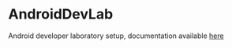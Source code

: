 # AndroidDevLab
Android developer laboratory setup, documentation available [here](https://github.com/stefanprodan/AndroidDevLab/wiki)
